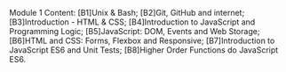 Module 1 Content:
[B1]Unix & Bash;
[B2]Git, GitHub and internet;
[B3]Introduction - HTML & CSS;
[B4]Introduction to JavaScript and Programming Logic;
[B5]JavaScript: DOM, Events and Web Storage;
[B6]HTML and CSS: Forms, Flexbox and Responsive;
[B7]Introduction to JavaScript ES6 and Unit Tests;
[B8]Higher Order Functions do JavaScript ES6.
